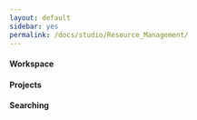 ```yaml
---
layout: default
sidebar: yes
permalink: /docs/studio/Resource_Management/
---
```


#### Workspace

#### Projects

#### Searching
